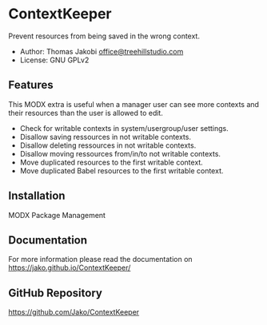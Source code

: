 # ContextKeeper

Prevent resources from being saved in the wrong context.

- Author: Thomas Jakobi <office@treehillstudio.com>
- License: GNU GPLv2

## Features

This MODX extra is useful when a manager user can see more contexts and their
resources than the user is allowed to edit.

* Check for writable contexts in system/usergroup/user settings.
* Disallow saving ressources in not writable contexts.
* Disallow deleting ressources in not writable contexts.
* Disallow moving ressources from/in/to not writable contexts.
* Move duplicated resources to the first writable context.
* Move duplicated Babel resources to the first writable context.

## Installation

MODX Package Management

## Documentation

For more information please read the documentation on https://jako.github.io/ContextKeeper/

## GitHub Repository

https://github.com/Jako/ContextKeeper
